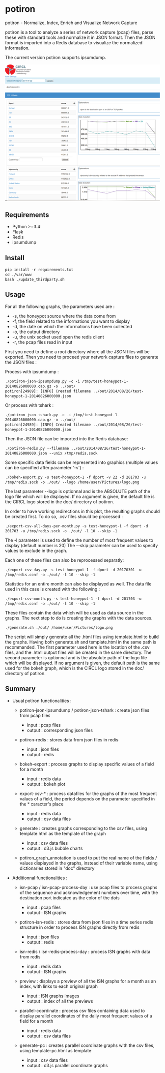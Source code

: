 
potiron
=======

potiron -  Normalize, Index, Enrich and Visualize Network Capture

potiron is a tool to analyze a series of network capture (pcap) files, parse these with standard tools and normalize
it in JSON format. Then the JSON format is imported into a Redis database to visualize the
normalized information.

The current version potiron supports ipsumdump.

![Potiron web interface](./doc/screenshot.png?raw=true "Potiron web interface")

Requirements
------------

* Python >=3.4
* Flask
* Redis
* ipsumdump

Install
-------

    pip install -r requirements.txt
    cd ./var/www
    bash ./update_thirdparty.sh

Usage
-----

For all the following graphs, the parameters used are :

* -s, the honeypot source where the data come from
* -f, the field related to the informations you want to display
* -d, the date on which the informations have been collected
* -o, the output directory
* -u, the unix socket used open the redis client
* -r, the pcap files read in input

First you need to define a root directory where all the JSON files will be exported. Then you need
to proceed your network capture files to generate the JSON files :

Process with ipsumdump :

	./potiron-json-ipsumpdump.py -c -i /tmp/test-honeypot-1-20140826000000.cap.gz -o ../out/
	potiron[24989]: [INFO] Created filename ../out/2014/08/26/test-honeypot-1-20140826000000.json

Or process with tshark :

	./potiron-json-tshark.py -c -i /tmp/test-honeypot-1-20140826000000.cap.gz -o ../out/
	potiron[24989]: [INFO] Created filename ../out/2014/08/26/test-honeypot-1-20140826000000.json

Then the JSON file can be imported into the Redis database:

	./potiron-redis.py --filename ../out/2014/08/26/test-honeypot-1-20140826000000.json --unix /tmp/redis.sock

Some specific data fields can be represented into graphics (multiple values can be specified after parameter '-v') :

	./bokeh-export.py -s test-honeypot-1 -f dport -v 22 -d 201703 -u /tmp/redis.sock -o ./out/ --logo /home/user/Pictures/logo.png

The last parameter --logo is optionnal and is the ABSOLUTE path of the logo file which will be displayed. If no argument is given, the default file is the CIRCL logo stored in the doc/ directory of potiron.

In order to have working redirections in this plot, the resulting graphs should be created first. To do so, .csv files should be processed :

	./export-csv-all-days-per-month.py -s test-honeypot-1 -f dport -d 201703 -u /tmp/redis.sock -o ./out/ -l 10 --skip -1

The -l parameter is used to define the number of most frequent values to display (default number is 20)
The --skip parameter can be used to specify values to exclude in the graph.

Each one of these files can also be reprocessed separatly:

	./export-csv-day.py -s test-honeypot-1 -f dport -d 20170301 -u /tmp/redis.conf -o ./out/ -l 10 --skip -1

Statistics for an entire month can also be displayed as well. The data file used in this case is created with the following :

	./export-csv-month.py -s test-honeypot-1 -f dport -d 201703 -u /tmp/redis.conf -o ./out/ -l 10 --skip -1

These files contain the data which will be used as data source in the graphs. The next step to do is creating the graphs with the data sources.

	./generate.sh ./out/ /home/user/Pictures/logo.png

The script will simply generate all the .html files using template.html to build the graphs. 
Having both generate.sh and template.html in the same path is recommanded.
The first parameter used here is the location of the .csv files, and the .html output files will be created in the same directory. The second parameter is optionnal and is the absolute path of the logo file which will be displayed. If no argument is given, the default path is the same used for the bokeh graph, which is the CIRCL logo stored in the doc/ directory of potiron.


Summary
-------

* Usual potiron functionalities :
	- potiron-json-ipsumdump / potiron-json-tshark : create json files from pcap files
		- input : pcap files
		- output : corresponding json files
	- potiron-redis : stores data from json files in redis
		- input : json files
		- output : redis
	- bokeh-export : process graphs to display specific values of a field for a month
		- input : redis data
		- output : bokeh plot
	- export-csv-* : process datafiles for the graphs of the most frequent values of a field, the period depends on the parameter specified in the * caracter's place
		- input : redis data
		- output : csv data files
	- generate : creates graphs corresponding to the csv files, using template.html as the template of the graph
		- input : csv data files
		- output : d3.js bubble charts

	- potiron_graph_annotation is used to put the real name of the fields / values displayed in the graphs, instead of their variable name, using dictionaries stored in "doc" directory

* Additionnal functionalities :
	- isn-pcap / isn-pcap-process-day : use pcap files to process graphs of the sequence and acknowledgement numbers over time, with the destination port indicated as the color of the dots
		- input : pcap files
		- output : ISN graphs
	- potiron-isn-redis : stores data from json files in a time series redis structure in order to process ISN graphs directly from redis
		- input : json files
		- output : redis
	- isn-redis / isn-redis-process-day : process ISN graphs with data from redis 
		- input : redis data
		- output : ISN graphs
	- preview : displays a preview of all the ISN graphs for a month as an index, with links to each original graph
		- input : ISN graphs images
		- output : index of all the previews

	- parallel-coordinate : process csv files containing data used to display parallel coordinates of the daily most frequent values of a field for a month
		- input : redis data
		- output : csv data files
	- generate-pc : creates parallel coordinate graphs with the csv files, using template-pc.html as template
		- input : csv data files
		- output : d3.js parallel coordinate graphs

